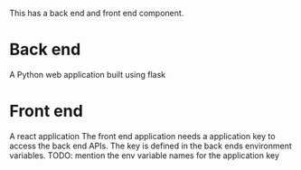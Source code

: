 This has a back end and front end component.
# Back end
A Python web application built using flask

# Front end
A react application
The front end application needs a application key to access the back end APIs. The key is defined in the back ends environment variables.
TODO: mention the env variable names for the application key
